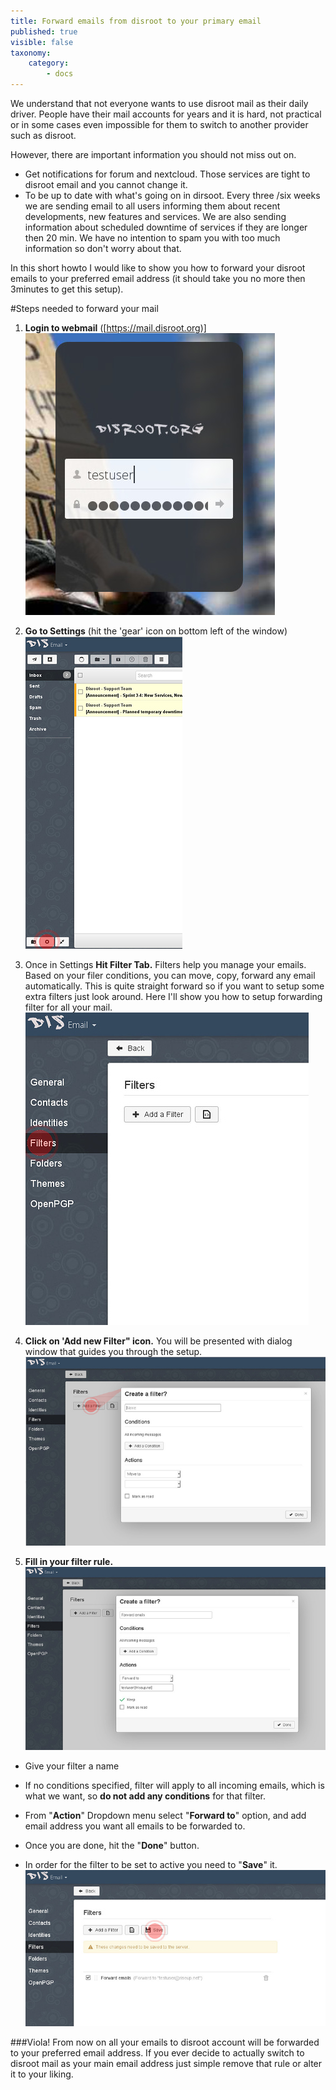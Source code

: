 ```yaml
---
title: Forward emails from disroot to your primary email
published: true
visible: false
taxonomy:
    category:
        - docs
---
```


We understand that not everyone wants to use disroot mail as their daily driver. People have their mail accounts for years and it is hard, not practical or in some cases even impossible for them to switch to another provider such as disroot.

However, there are important information you should not miss out on.

 - Get  notifications for forum and nextcloud. Those services are tight to disroot email and you cannot change it.
 - To be up to date with what's going on in dirsoot. Every three /six weeks we are sending email to all users informing them about recent developments, new features and services. We are also sending information about scheduled downtime of services if they are longer then 20 min. We have no intention to spam you with too much information so don't worry about that.

In this short howto I would like to show you how to forward your disroot emails to your preferred email address
(it should take you no more then 3minutes to get this setup).

#Steps needed to forward your mail
1. **Login to webmail** ([https://mail.disroot.org)]
![](en/login.jpg)

2. **Go to Settings** (hit the 'gear' icon on bottom left of the window)
![](en/webmail1.jpg)

3. Once in Settings **Hit Filter Tab.**
Filters help you manage your emails. Based on your filer conditions, you can move, copy, forward any email automatically. This is quite straight forward so if you want to setup some extra filters just look around. Here I'll show you how to setup forwarding filter for all your mail.
![](en/settings1.jpg)

4. **Click on 'Add new Filter" icon.**
You will be presented with dialog window that guides you through the setup.
![](en/filters1.jpg)

5. **Fill in your filter rule.**
![](en/filters2.jpg)
 - Give your filter a name

 - If no conditions specified, filter will apply to all incoming emails, which is what we want, so **do not add any conditions** for that filter.
 - From "**Action**" Dropdown menu select "**Forward to**" option, and add email address you want all emails to be forwarded to.
 - Once you are done, hit the "**Done**" button.
 - In order for the filter to be set to active you need to "**Save**" it.
![](en/filters3.jpg)

###Viola! From now on all your emails to disroot account will be forwarded to your preferred email address. If you ever decide to actually switch to disroot mail as your main email address just simple remove that rule or alter it to your liking.
